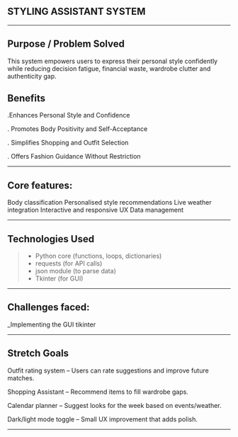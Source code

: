 ## STYLING ASSISTANT SYSTEM

---

## Purpose / Problem Solved  
This system empowers users to express their personal style confidently while reducing decision fatigue, financial waste, wardrobe clutter and authenticity gap.

## Benefits

.Enhances Personal Style and Confidence

. Promotes Body Positivity and Self-Acceptance

. Simplifies Shopping and Outfit Selection

. Offers Fashion Guidance Without Restriction


---

## Core features:

Body classification
Personalised style recommendations
Live weather integration
Interactive and responsive UX
Data management

---

## Technologies Used  
  
> - Python core (functions, loops, dictionaries)  
> - requests (for API calls)  
> - json module (to parse data)  
> - Tkinter (for GUI)

---


## Challenges faced:
_Implementing the GUI tikinter

---

## Stretch Goals 

Outfit rating system – Users can rate suggestions and improve future matches.

Shopping Assistant – Recommend items to fill wardrobe gaps.

Calendar planner – Suggest looks for the week based on events/weather.

Dark/light mode toggle – Small UX improvement that adds polish.




---



